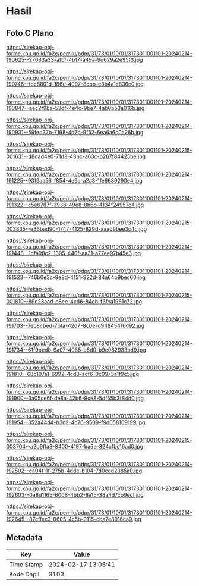 # Hasil

## Foto C Plano

https://sirekap-obj-formc.kpu.go.id/fa2c/pemilu/pdpr/31/73/01/10/01/3173011001101-20240214-190625--27033a33-afbf-4b17-a49a-9d629a2e95f3.jpg

https://sirekap-obj-formc.kpu.go.id/fa2c/pemilu/pdpr/31/73/01/10/01/3173011001101-20240214-190746--fdc8801d-186e-4097-8cbb-e3b4a1c836c0.jpg

https://sirekap-obj-formc.kpu.go.id/fa2c/pemilu/pdpr/31/73/01/10/01/3173011001101-20240214-190847--aec2f9ba-53df-4e4c-9be7-4ab0b53a016b.jpg

https://sirekap-obj-formc.kpu.go.id/fa2c/pemilu/pdpr/31/73/01/10/01/3173011001101-20240214-190931--59fed37b-7198-4d7b-9f52-6ea6a6c0a26b.jpg

https://sirekap-obj-formc.kpu.go.id/fa2c/pemilu/pdpr/31/73/01/10/01/3173011001101-20240215-001631--d8dad4e0-71d3-43bc-a63c-b267f84425be.jpg

https://sirekap-obj-formc.kpu.go.id/fa2c/pemilu/pdpr/31/73/01/10/01/3173011001101-20240214-191225--93f9aa56-f854-4e9a-a2a8-1fe6689290e4.jpg

https://sirekap-obj-formc.kpu.go.id/fa2c/pemilu/pdpr/31/73/01/10/01/3173011001101-20240214-191322--c5e6787f-3936-49e8-8b6b-4134f24957c4.jpg

https://sirekap-obj-formc.kpu.go.id/fa2c/pemilu/pdpr/31/73/01/10/01/3173011001101-20240215-003835--e36bad90-1747-4125-829d-aaad9bee3c4c.jpg

https://sirekap-obj-formc.kpu.go.id/fa2c/pemilu/pdpr/31/73/01/10/01/3173011001101-20240214-191448--1dfa98c2-1395-440f-aa31-a77ee97b45e3.jpg

https://sirekap-obj-formc.kpu.go.id/fa2c/pemilu/pdpr/31/73/01/10/01/3173011001101-20240214-191523--746b0e3c-9e8d-4151-922d-84a64b9bec60.jpg

https://sirekap-obj-formc.kpu.go.id/fa2c/pemilu/pdpr/31/73/01/10/01/3173011001101-20240215-001810--89c23aad-e8ee-4cd6-84cb-f6fca1961c72.jpg

https://sirekap-obj-formc.kpu.go.id/fa2c/pemilu/pdpr/31/73/01/10/01/3173011001101-20240214-191703--7eb8cbed-7bfa-42d7-8c0e-d94845416d92.jpg

https://sirekap-obj-formc.kpu.go.id/fa2c/pemilu/pdpr/31/73/01/10/01/3173011001101-20240214-191734--61f9bedb-9a07-4065-b8d0-b9c082933bd9.jpg

https://sirekap-obj-formc.kpu.go.id/fa2c/pemilu/pdpr/31/73/01/10/01/3173011001101-20240214-191810--68c107a1-6992-4cd3-acf6-0c9973a1f9c5.jpg

https://sirekap-obj-formc.kpu.go.id/fa2c/pemilu/pdpr/31/73/01/10/01/3173011001101-20240214-191900--3a05ce6f-de8a-42b6-9ce8-5df55b3f84d0.jpg

https://sirekap-obj-formc.kpu.go.id/fa2c/pemilu/pdpr/31/73/01/10/01/3173011001101-20240214-191954--352a44d4-b3c9-4c76-9509-f9d058109199.jpg

https://sirekap-obj-formc.kpu.go.id/fa2c/pemilu/pdpr/31/73/01/10/01/3173011001101-20240215-003704--a2b9ffa3-8400-4197-ba6e-324c1bc16ad0.jpg

https://sirekap-obj-formc.kpu.go.id/fa2c/pemilu/pdpr/31/73/01/10/01/3173011001101-20240214-192502--ca04f11f-275b-4dde-b104-7d0eed2385a0.jpg

https://sirekap-obj-formc.kpu.go.id/fa2c/pemilu/pdpr/31/73/01/10/01/3173011001101-20240214-192603--0a8d1165-6008-4bb2-8a15-38a4d7cb9ecf.jpg

https://sirekap-obj-formc.kpu.go.id/fa2c/pemilu/pdpr/31/73/01/10/01/3173011001101-20240214-192645--87cffec3-0605-4c5b-9115-cba7e8916ca9.jpg


## Metadata

| Key        | Value               |
| ---------- | ------------------- |
| Time Stamp | 2024-02-17 13:05:41 |
| Kode Dapil | 3103                |



